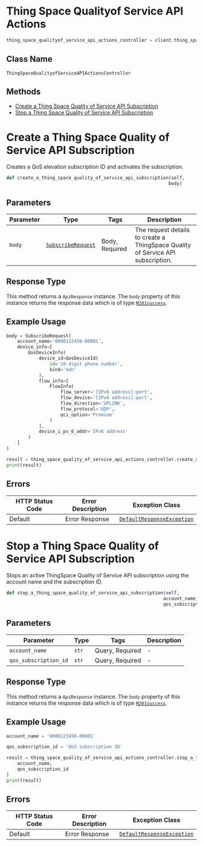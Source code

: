 # Thing Space Qualityof Service API Actions

```python
thing_space_qualityof_service_api_actions_controller = client.thing_space_qualityof_service_api_actions
```

## Class Name

`ThingSpaceQualityofServiceAPIActionsController`

## Methods

* [Create a Thing Space Quality of Service API Subscription](../../doc/controllers/thing-space-qualityof-service-api-actions.md#create-a-thing-space-quality-of-service-api-subscription)
* [Stop a Thing Space Quality of Service API Subscription](../../doc/controllers/thing-space-qualityof-service-api-actions.md#stop-a-thing-space-quality-of-service-api-subscription)


# Create a Thing Space Quality of Service API Subscription

Creates a QoS elevation subscription ID and activates the subscription.

```python
def create_a_thing_space_quality_of_service_api_subscription(self,
                                                            body)
```

## Parameters

| Parameter | Type | Tags | Description |
|  --- | --- | --- | --- |
| `body` | [`SubscribeRequest`](../../doc/models/subscribe-request.md) | Body, Required | The request details to create a ThingSpace Quality of Service API subscription. |

## Response Type

This method returns a `ApiResponse` instance. The `body` property of this instance returns the response data which is of type [`M201success`](../../doc/models/m201-success.md).

## Example Usage

```python
body = SubscribeRequest(
    account_name='0000123456-00001',
    device_info=[
        QosDeviceInfo(
            device_id=QosDeviceId(
                id='10-digit phone number',
                kind='mdn'
            ),
            flow_info=[
                FlowInfo(
                    flow_server='[IPv6 address]:port',
                    flow_device='[IPv6 address]:port',
                    flow_direction='UPLINK',
                    flow_protocol='UDP',
                    qci_option='Premium'
                )
            ],
            device_i_pv_6_addr='IPv6 address'
        )
    ]
)

result = thing_space_quality_of_service_api_actions_controller.create_a_thing_space_quality_of_service_api_subscription(body)
print(result)
```

## Errors

| HTTP Status Code | Error Description | Exception Class |
|  --- | --- | --- |
| Default | Error Response | [`DefaultResponseException`](../../doc/models/default-response-exception.md) |


# Stop a Thing Space Quality of Service API Subscription

Stops an active ThingSpace Quality of Service API subscription using the account name and the subscription ID.

```python
def stop_a_thing_space_quality_of_service_api_subscription(self,
                                                          account_name,
                                                          qos_subscription_id)
```

## Parameters

| Parameter | Type | Tags | Description |
|  --- | --- | --- | --- |
| `account_name` | `str` | Query, Required | - |
| `qos_subscription_id` | `str` | Query, Required | - |

## Response Type

This method returns a `ApiResponse` instance. The `body` property of this instance returns the response data which is of type [`M201success`](../../doc/models/m201-success.md).

## Example Usage

```python
account_name = '0000123456-00001'

qos_subscription_id = 'QoS subscription ID'

result = thing_space_quality_of_service_api_actions_controller.stop_a_thing_space_quality_of_service_api_subscription(
    account_name,
    qos_subscription_id
)
print(result)
```

## Errors

| HTTP Status Code | Error Description | Exception Class |
|  --- | --- | --- |
| Default | Error Response | [`DefaultResponseException`](../../doc/models/default-response-exception.md) |

